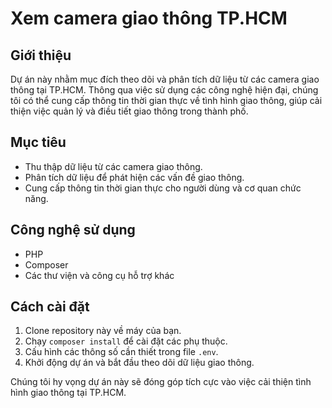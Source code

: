 # Xem camera giao thông TP.HCM

## Giới thiệu

Dự án này nhằm mục đích theo dõi và phân tích dữ liệu từ các camera giao thông tại TP.HCM. Thông qua việc sử dụng các công nghệ hiện đại, chúng tôi có thể cung cấp thông tin thời gian thực về tình hình giao thông, giúp cải thiện việc quản lý và điều tiết giao thông trong thành phố.

## Mục tiêu

- Thu thập dữ liệu từ các camera giao thông.
- Phân tích dữ liệu để phát hiện các vấn đề giao thông.
- Cung cấp thông tin thời gian thực cho người dùng và cơ quan chức năng.

## Công nghệ sử dụng

- PHP
- Composer
- Các thư viện và công cụ hỗ trợ khác

## Cách cài đặt

1. Clone repository này về máy của bạn.
2. Chạy `composer install` để cài đặt các phụ thuộc.
3. Cấu hình các thông số cần thiết trong file `.env`.
4. Khởi động dự án và bắt đầu theo dõi dữ liệu giao thông.

Chúng tôi hy vọng dự án này sẽ đóng góp tích cực vào việc cải thiện tình hình giao thông tại TP.HCM.
